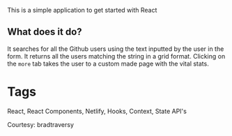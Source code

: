 This is a simple application to get started with React

## What does it do?

It searches for all the Github users using the text inputted by the user in the form. It returns all the users matching the string in a grid format. Clicking on the `more` tab takes the user to a custom made page with the vital stats.

# Tags

React, React Components, Netlify, Hooks, Context, State API's

Courtesy: bradtraversy
